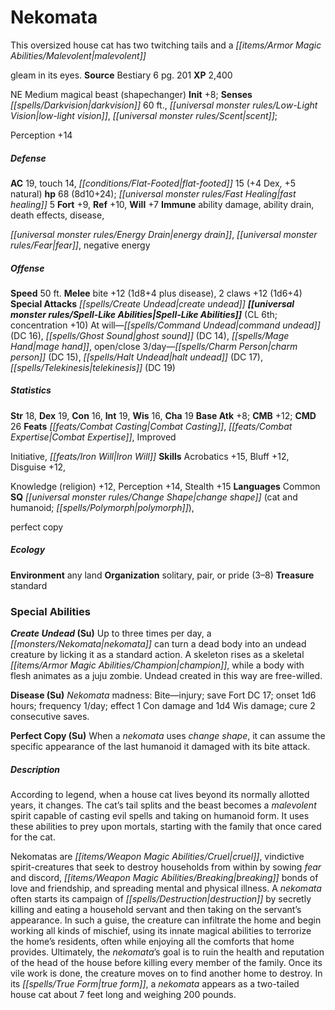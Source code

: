 ﻿---
cssclass: [monsters]
title1: Nekomata
desc_short: This oversized house cat has two twitching tails and a malevolentgleam
  in its eyes.
title2: Nekomata
CR: 6
sources:
- name: Bestiary 6
  page: 201
  link: http://paizo.com/products/btpy9oge?Pathfinder-Roleplaying-Game-Bestiary-6-Hardcover
XP: 2400
alignment: NE
size: Medium
type: magical beast
subtypes:
- shapechanger
initiative:
  bonus: 8
senses:
  darkvision: 60
  low-light vision: true
  scent: true
AC:
  AC: 19
  touch: 14
  flat_footed: 15
  components:
    dex: 4
    natural: 5
HP:
  HP: 68
  long: 8d10+24
  fast_healing: 5
saves:
  fort: 9
  ref: 10
  will: 7
immunities:
- ability damage
- ability drain
- death effects
- disease,energy drain
- fear
- negative energy
speeds:
  base: 50
attacks:
  melee:
  - - text: bite +12 (1d8+4 plus disease)
      entries:
      - - damage: 1d8+4
        - effect: disease
      attack: bite
      bonus:
      - 12
    - text: 2 claws +12 (1d6+4)
      entries:
      - - damage: 1d6+4
      count: 2
      attack: claws
      bonus:
      - 12
  special:
  - create undead
spell_like_abilities:
  entries:
  - name: command undead
    source: default
    freq: At will
    DC: 16
  - name: ghost sound
    source: default
    freq: At will
    DC: 14
  - name: mage hand
    source: default
    freq: At will
  - name: open/close
    source: default
    freq: At will
  - name: charm person
    source: default
    freq: 3/day
    DC: 15
  - name: halt undead
    source: default
    freq: 3/day
    DC: 17
  - name: telekinesis
    source: default
    freq: 3/day
    DC: 19
  sources:
  - name: default
    CL: 6
    concentration: 10
ability_scores:
  STR: 18
  DEX: 19
  CON: 16
  INT: 19
  WIS: 16
  CHA: 19
BAB: 8
CMB: 12
CMD: 26
feats:
- name: Combat Casting
- name: Combat Expertise
- name: ImprovedInitiative
- name: Iron Will
skills:
  Acrobatics: 15
  Bluff: 12
  Disguise: 12
  Knowledge (religion): 12
  Perception: 14
  Stealth: 15
languages:
- Common
special_qualities:
- change shape (cat and humanoid; polymorph),perfect copy
ecology:
  environment: any land
  organization: solitary, pair, or pride (3-8)
  treasure_type: standard
special_abilities:
  Create Undead (Su): Up to three times per day, a nekomata can turn a dead body into
    an undead creature by licking it as a standard action. A skeleton rises as a skeletal
    champion, while a body with flesh animates as a juju zombie. Undead created in
    this way are free-willed.
  Disease (Su): 'Nekomata madness: Bite-injury; save Fort DC 17; onset 1d6 hours;
    frequency 1/day; effect 1 Con damage and 1d4 Wis damage; cure 2 consecutive saves.'
  Perfect Copy (Su): When a nekomata uses change shape, it can assume the specific
    appearance of the last humanoid it damaged with its bite attack.
desc_long: |-
  According to legend, when a house cat lives beyond its normally allotted years, it changes. The cat's tail splits and the beast becomes a malevolent spirit capable of casting evil spells and taking on humanoid form. It uses these abilities to prey upon mortals, starting with the family that once cared for the cat. 

  Nekomatas are cruel, vindictive spirit-creatures that seek to destroy households from within by sowing fear and discord, breaking bonds of love and friendship, and spreading mental and physical illness. A nekomata often starts its campaign of destruction by secretly killing and eating a household servant and then taking on the servant's appearance. In such a guise, the creature can infiltrate the home and begin working all kinds of mischief, using its innate magical abilities to terrorize the home's residents, often while enjoying all the comforts that home provides. Ultimately, the nekomata's goal is to ruin the health and reputation of the head of the house before killing every member of the family. Once its vile work is done, the creature moves on to find another home to destroy. In its true form, a nekomata appears as a two-tailed house cat about 7 feet long and weighing 200 pounds.

---

# Nekomata
This oversized house cat has two twitching tails and a _[[items/Armor Magic Abilities/Malevolent|malevolent]]_

gleam in its eyes.
**Source** Bestiary 6 pg. 201
**XP** 2,400

NE Medium magical beast (shapechanger)
**Init** +8; **Senses** _[[spells/Darkvision|darkvision]]_ 60 ft., _[[universal monster rules/Low-Light Vision|low-light vision]]_, _[[universal monster rules/Scent|scent]]_;

Perception +14

##### Defense

**AC** 19, touch 14, _[[conditions/Flat-Footed|flat-footed]]_ 15 (+4 Dex, +5 natural)
**hp** 68 (8d10+24); _[[universal monster rules/Fast Healing|fast healing]]_ 5
**Fort** +9, **Ref** +10, **Will** +7
**Immune** ability damage, ability drain, death effects, disease,

_[[universal monster rules/Energy Drain|energy drain]]_, _[[universal monster rules/Fear|fear]]_, negative energy

##### Offense
**Speed** 50 ft.
**Melee** bite +12 (1d8+4 plus disease), 2 claws +12 (1d6+4)
**Special Attacks** _[[spells/Create Undead|create undead]]_
**_[[universal monster rules/Spell-Like Abilities|Spell-Like Abilities]]_** (CL 6th; concentration +10)
At will—_[[spells/Command Undead|command undead]]_ (DC 16), _[[spells/Ghost Sound|ghost sound]]_ (DC 14), _[[spells/Mage Hand|mage hand]]_, open/close 
3/day—_[[spells/Charm Person|charm person]]_ (DC 15), _[[spells/Halt Undead|halt undead]]_ (DC 17), _[[spells/Telekinesis|telekinesis]]_ (DC 19)

##### Statistics
**Str** 18, **Dex** 19, **Con** 16, **Int** 19, **Wis** 16, **Cha** 19
**Base Atk** +8; **CMB** +12; **CMD** 26
**Feats** _[[feats/Combat Casting|Combat Casting]]_, _[[feats/Combat Expertise|Combat Expertise]]_, Improved

Initiative, _[[feats/Iron Will|Iron Will]]_
**Skills** Acrobatics +15, Bluff +12, Disguise +12,

Knowledge (religion) +12, Perception +14, Stealth +15
**Languages** Common
**SQ** _[[universal monster rules/Change Shape|change shape]]_ (cat and humanoid; _[[spells/Polymorph|polymorph]]_),

perfect copy

##### Ecology

**Environment** any land
**Organization** solitary, pair, or pride (3–8)
**Treasure** standard

### Special Abilities

**_Create Undead_ (Su)** Up to three times per day, a _[[monsters/Nekomata|nekomata]]_ can turn a dead body into an undead creature by licking it as a standard action. A skeleton rises as a skeletal _[[items/Armor Magic Abilities/Champion|champion]]_, while a body with flesh animates as a juju zombie. Undead created in this way are free-willed.

**Disease (Su)** _Nekomata_ madness: Bite—injury; save Fort DC 17; onset 1d6 hours; frequency 1/day; effect 1 Con damage and 1d4 Wis damage; cure 2 consecutive saves.

**Perfect Copy (Su)** When a _nekomata_ uses _change shape_, it can assume the specific appearance of the last humanoid it damaged with its bite attack.

##### Description

According to legend, when a house cat lives beyond its normally allotted years, it changes. The cat’s tail splits and the beast becomes a _malevolent_ spirit capable of casting evil spells and taking on humanoid form. It uses these abilities to prey upon mortals, starting with the family that once cared for the cat.

Nekomatas are _[[items/Weapon Magic Abilities/Cruel|cruel]]_, vindictive spirit-creatures that seek to destroy households from within by sowing _fear_ and discord, _[[items/Weapon Magic Abilities/Breaking|breaking]]_ bonds of love and friendship, and spreading mental and physical illness. A _nekomata_ often starts its campaign of _[[spells/Destruction|destruction]]_ by secretly killing and eating a household servant and then taking on the servant’s appearance. In such a guise, the creature can infiltrate the home and begin working all kinds of mischief, using its innate magical abilities to terrorize the home’s residents, often while enjoying all the comforts that home provides. Ultimately, the _nekomata_’s goal is to ruin the health and reputation of the head of the house before killing every member of the family. Once its vile work is done, the creature moves on to find another home to destroy. In its _[[spells/True Form|true form]]_, a _nekomata_ appears as a two-tailed house cat about 7 feet long and weighing 200 pounds.